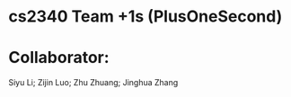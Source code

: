 # cs2340 Team +1s (PlusOneSecond)
# Collaborator:
 Siyu Li;
 Zijin Luo;
 Zhu Zhuang;
 Jinghua Zhang
